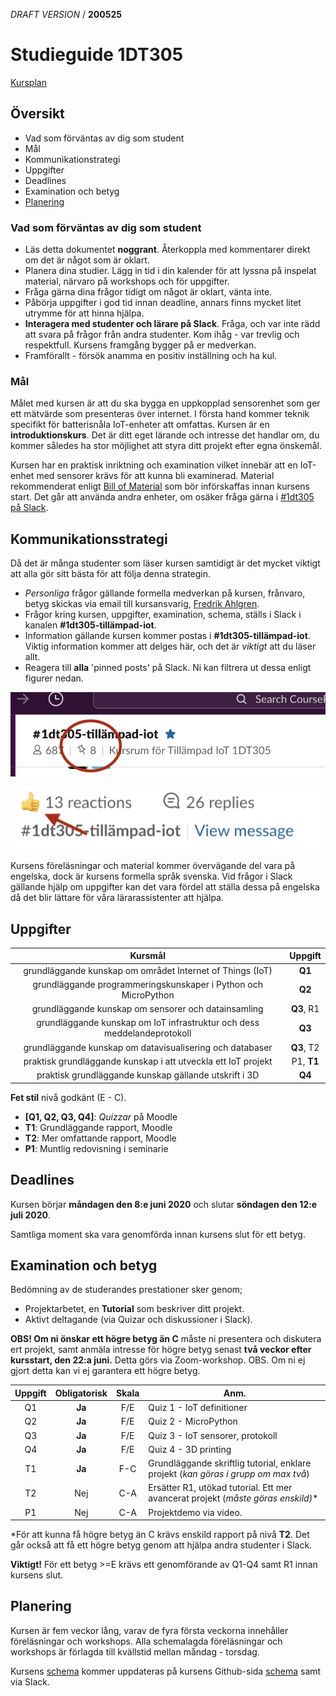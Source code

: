 *DRAFT VERSION* / **200525**


# Studieguide 1DT305

[Kursplan](https://kursplan.lnu.se/kursplaner/kursplan-1DT305-1.pdf)

## Översikt

- Vad som förväntas av dig som student
- Mål
- Kommunikationstrategi
- Uppgifter
- Deadlines
- Examination och betyg
- [Planering](#planering)

### Vad som förväntas av dig som student

- Läs detta dokumentet **noggrant**. Återkoppla med kommentarer direkt om det är något som är oklart.
- Planera dina studier. Lägg in tid i din kalender för att lyssna på inspelat material, närvaro på workshops och för uppgifter.
- Fråga gärna dina frågor tidigt om något är oklart, vänta inte.
- Påbörja uppgifter i god tid innan deadline, annars finns mycket litet utrymme för att hinna hjälpa.
- **Interagera med studenter och lärare på Slack**. Fråga, och var inte rädd att svara på frågor från andra studenter. Kom ihåg - var trevlig och respektfull. Kursens framgång bygger på er medverkan.
- Framförallt - försök anamma en positiv inställning och ha kul.


### Mål

Målet med kursen är att du ska bygga en uppkopplad sensorenhet som ger ett mätvärde som presenteras över internet. I första hand kommer teknik specifikt för batterisnåla IoT-enheter att omfattas. Kursen är en **introduktionskurs**. Det är ditt eget lärande och intresse det handlar om, du kommer således ha stor möjlighet att styra ditt projekt efter egna önskemål.

Kursen har en praktisk inriktning och examination vilket innebär att en IoT-enhet med sensorer krävs för att kunna bli examinerad. Material rekommenderat enligt [Bill of Material](BOM-md) som bör införskaffas innan kursens start. Det går att använda andra enheter, om osäker fråga gärna i [#1dt305 på Slack](coursepress.slack.com).



## Kommunikationsstrategi

Då det är många studenter som läser kursen samtidigt är det mycket viktigt att alla gör sitt bästa för att följa denna strategin.

- *Personliga* frågor gällande formella medverkan på kursen, frånvaro, betyg skickas via email till kursansvarig, [Fredrik Ahlgren](mailto:fredrik.ahlgren@lnu.se).
- Frågor kring kursen, uppgifter, examination, schema, ställs i Slack i kanalen **#1dt305-tillämpad-iot**.
- Information gällande kursen kommer postas i **#1dt305-tillämpad-iot**. Viktig information kommer att delges här, och det är _viktigt_ att du läser allt.
- Reagera till **alla** 'pinned posts' på Slack. Ni kan filtrera ut dessa enligt figurer nedan.

![pinned-posts](pinned-posts.png)

![reactions](reactions.png)

Kursens föreläsningar och material kommer övervägande del vara på engelska, dock är kursens formella språk svenska. Vid frågor i Slack gällande hjälp om uppgifter kan det vara fördel att ställa dessa på engelska då det blir lättare för våra lärarassistenter att hjälpa.


## Uppgifter


| Kursmål			| Uppgift |
| :---: | :---: |
| grundläggande kunskap om området Internet of Things (IoT) | **Q1**
| grundläggande programmeringskunskaper i Python och MicroPython | **Q2**
| grundläggande kunskap om sensorer och datainsamling | **Q3**, R1
|  grundläggande kunskap om IoT­ infrastruktur och dess meddelandeprotokoll | **Q3**
| grundläggande kunskap om datavisualisering och databaser | **Q3**, T2
| praktisk grundläggande kunskap i att utveckla ett IoT­ projekt | P1, **T1**
| praktisk grundläggande kunskap gällande utskrift i 3D | **Q4**

**Fet stil** nivå godkänt (E - C).

<!---
**Q** = Quiz, **T** = Project report/Tutorial, **P** = Presentation.
--->

* **[Q1, Q2, Q3, Q4]**: *Quizzar* på Moodle
* **T1**: Grundläggande rapport, Moodle
* **T2**: Mer omfattande rapport, Moodle
* **P1**: Muntlig redovisning i seminarie


## Deadlines

Kursen börjar **måndagen den 8:e juni 2020** och slutar **söndagen den 12:e juli 2020**.

Samtliga moment ska vara genomförda innan kursens slut för ett betyg.


## Examination och betyg

Bedömning av de studerandes prestationer sker genom;

- Projektarbetet, en **Tutorial** som beskriver ditt projekt.
- Aktivt deltagande (via Quizar och diskussioner i Slack).

**OBS! Om ni önskar ett högre betyg än C** måste ni presentera och diskutera ert projekt, samt anmäla intresse för högre betyg senast **två veckor efter kursstart, den 22:a juni.** Detta görs via Zoom-workshop. OBS. Om ni ej gjort detta kan vi ej garantera ett högre betyg.


| Uppgift | Obligatorisk | Skala | Anm. |
| :---:	| :---: | :---: | --- |
| Q1 | **Ja**	| F/E | 	Quiz 1 - IoT definitioner
| Q2 | **Ja**	| F/E |	Quiz 2 - MicroPython
| Q3 | **Ja**	| F/E |	Quiz 3 - IoT sensorer, protokoll
| Q4 | **Ja**	| F/E |	Quiz 4 - 3D printing
| T1 | **Ja** | F-C | Grundläggande skriftlig tutorial, enklare projekt (*kan göras i grupp om max två*)
| T2 | Nej | C-A | Ersätter R1, utökad tutorial. Ett mer avancerat projekt (*måste göras enskild)**
| P1 | Nej | C-A | Projektdemo via video.

*För att kunna få högre betyg än C krävs enskild rapport på nivå **T2**. Det går också att få ett högre betyg genom att hjälpa andra studenter i Slack.

**Viktigt!** För ett betyg >=E krävs ett genomförande av Q1-Q4 samt R1 innan kursens slut.



## Planering

Kursen är fem veckor lång, varav de fyra första veckorna innehåller föreläsningar och workshops. Alla schemalagda föreläsningar och workshops är förlagda till kvällstid mellan måndag - torsdag.

Kursens [schema](planning.md) kommer uppdateras på kursens Github-sida [schema](planning.md) samt via Slack. 



